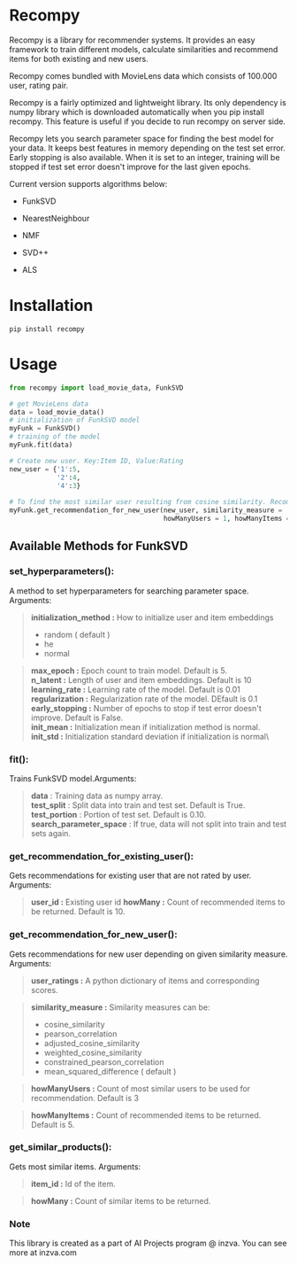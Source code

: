 # Recompy

Recompy is a library for recommender systems. It provides an easy framework to train different models, calculate similarities and recommend items for both existing and new users.

Recompy comes bundled with MovieLens data which consists of 100.000 user, rating pair.

Recompy is a fairly optimized and lightweight library. Its only dependency is numpy library which is downloaded automatically when you pip install recompy. This feature is useful if you decide to run recompy on server side.

Recompy lets you search parameter space for finding the best model for your data. It keeps best features in memory depending on the test set error. Early stopping is also available. When it is set to an integer, training will be stopped if test set error doesn't improve for the last given epochs.  

Current version supports algorithms below:
* FunkSVD
* NearestNeighbour
* NMF
* SVD++

* ALS


# Installation
```shell
pip install recompy
```
# Usage

```python
from recompy import load_movie_data, FunkSVD

# get MovieLens data
data = load_movie_data()
# initialization of FunkSVD model
myFunk = FunkSVD()
# training of the model
myFunk.fit(data)

# Create new user. Key:Item ID, Value:Rating
new_user = {'1':5,
            '2':4,
            '4':3}
            
# To find the most similar user resulting from cosine similarity. Recommend 5 items using the most similar user 
myFunk.get_recommendation_for_new_user(new_user, similarity_measure = 'cosine_similarity', 
                                       howManyUsers = 1, howManyItems = 5)
```

## Available Methods for FunkSVD

### set_hyperparameters():

A method to set hyperparameters for searching parameter space. Arguments:

>__initialization_method :__  How to initialize user and item embeddings
> * random ( default )
> * he
> * normal

> __max_epoch :__ Epoch count to train model. Default is 5.\
> __n_latent :__ Length of user and item embeddings. Default is 10\
> __learning_rate :__ Learning rate of the model. Default is 0.01\
> __regularization :__ Regularization rate of the model. DEfault is 0.1\
> __early_stopping :__ Number of epochs to stop if test error doesn't improve. Default is False.\
> __init_mean :__ Initialization mean if initialization method is normal.\
> __init_std :__ Initialization standard deviation if initialization is normal\


### fit():

Trains FunkSVD model.Arguments:

> __data__ : Training data as numpy array.\
> __test_split__ : Split data into train and test set. Default is True.
> __test_portion__ : Portion of test set. Default is 0.10.
> __search_parameter_space__ : If true, data will not split into train and test sets again.  

### get_recommendation_for_existing_user():

Gets recommendations for existing user that are not rated by user. Arguments:
> __user_id :__ Existing user id
> __howMany :__ Count of recommended items to be returned. Default is 10.

### get_recommendation_for_new_user(): 

Gets recommendations for new user depending on given similarity measure. Arguments:

> __user_ratings :__ A python dictionary of items and corresponding scores.

> __similarity_measure :__ Similarity measures can be:
> * cosine_similarity
> * pearson_correlation
> * adjusted_cosine_similarity
> * weighted_cosine_similarity
> * constrained_pearson_correlation
> * mean_squared_difference ( default )

> __howManyUsers :__ Count of most similar users to be used for recommendation. Default is 3

> __howManyItems :__ Count of recommended items to be returned. Default is 5.

### get_similar_products():
Gets most similar items. Arguments:
> __item_id :__ Id of the item.

> __howMany :__ Count of similar items to be returned.


### Note
This library is created as a part of AI Projects program @ inzva. You can see more at inzva.com

